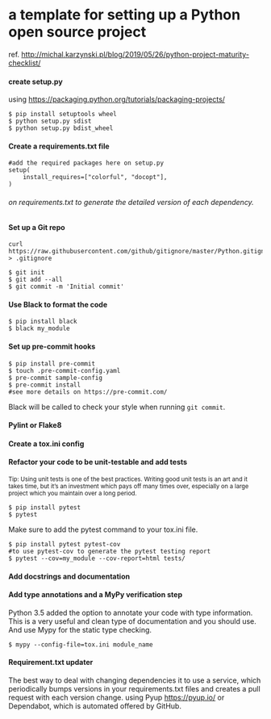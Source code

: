 # a template for setting up a Python open source project 

ref. http://michal.karzynski.pl/blog/2019/05/26/python-project-maturity-checklist/

#### create setup.py 
using https://packaging.python.org/tutorials/packaging-projects/ 

```
$ pip install setuptools wheel
$ python setup.py sdist
$ python setup.py bdist_wheel
```
#### Create a requirements.txt file
```
#add the required packages here on setup.py 
setup(
    install_requires=["colorful", "docopt"],
) 
```
###### on requirements.txt to generate the detailed version of each dependency. 

#### Set up a Git repo
```
curl https://raw.githubusercontent.com/github/gitignore/master/Python.gitignore > .gitignore

$ git init
$ git add --all
$ git commit -m 'Initial commit'
```
#### Use Black to format the code 
```
$ pip install black 
$ black my_module 
```
#### Set up pre-commit hooks
```
$ pip install pre-commit
$ touch .pre-commit-config.yaml
$ pre-commit sample-config
$ pre-commit install
#see more details on https://pre-commit.com/ 
```
Black will be called to check your style when running `git commit`.

#### Pylint or Flake8 

#### Create a tox.ini config

#### Refactor your code to be unit-testable and add tests
<small>Tip: Using unit tests is one of the best practices. Writing good unit tests is an art and it takes time, but it’s an investment which pays off many times over, especially on a large project which you maintain over a long period.</small>

```
$ pip install pytest
$ pytest 
```
Make sure to add the pytest command to your tox.ini file. 
```
$ pip install pytest pytest-cov 
#to use pytest-cov to generate the pytest testing report 
$ pytest --cov=my_module --cov-report=html tests/
```
#### Add docstrings and documentation

#### Add type annotations and a MyPy verification step
Python 3.5 added the option to annotate your code with type information. This is a very useful and clean type of documentation and you should use. And use Mypy for the static type checking. 
```
$ mypy --config-file=tox.ini module_name
```

#### Requirement.txt updater 
The best way to deal with changing dependencies it to use a service, which periodically bumps versions in your requirements.txt files and creates a pull request with each version change. using Pyup https://pyup.io/ or Dependabot, which is automated offered by GitHub. 
